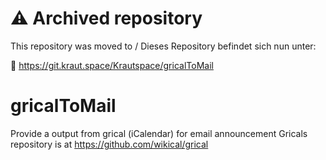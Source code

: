 # ⚠️ Archived repository

This repository was moved to / Dieses Repository befindet sich nun unter:

🔗 https://git.kraut.space/Krautspace/gricalToMail


gricalToMail
============

Provide a output from grical (iCalendar) for email announcement
Gricals repository is at https://github.com/wikical/grical
